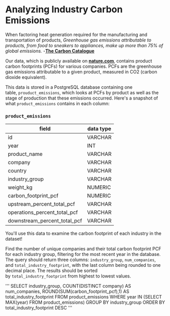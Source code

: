 # **Analyzing Industry Carbon Emissions**

When factoring heat generation required for the manufacturing and transportation of products, *Greenhouse gas emissions attributable to products, from food to sneakers to appliances, make up more than 75% of global emissions.* -**[The Carbon Catalogue](https://app.datacamp.com/workspace/external-link?url=https%3A%2F%2Fwww.nature.com%2Farticles%2Fs41597-022-01178-9)**

Our data, which is publicly available on **[nature.com](https://app.datacamp.com/workspace/external-link?url=https%3A%2F%2Fwww.nature.com%2Farticles%2Fs41597-022-01178-9)**, contains product carbon footprints (PCFs) for various companies. PCFs are the greenhouse gas emissions attributable to a given product, measured in CO2 (carbon dioxide equivalent).

This data is stored in a PostgreSQL database containing one table, `prouduct_emissions`, which looks at PCFs by product as well as the stage of production that these emissions occurred. Here's a snapshot of what `product_emissions` contains in each column:

### `product_emissions`

| field | data type |
| --- | --- |
| id | VARCHAR |
| year | INT |
| product_name | VARCHAR |
| company | VARCHAR |
| country | VARCHAR |
| industry_group | VARCHAR |
| weight_kg | NUMERIC |
| carbon_footprint_pcf | NUMERIC |
| upstream_percent_total_pcf | VARCHAR |
| operations_percent_total_pcf | VARCHAR |
| downstream_percent_total_pcf | VARCHAR |

You'll use this data to examine the carbon footprint of each industry in the dataset!

Find the number of unique companies and their total carbon footprint PCF for each industry group, filtering for the most recent year in the database. The query should return three columns: `industry_group`, `num_companies`, and `total_industry_footprint`, with the last column being rounded to one decimal place. The results should be sorted by `total_industry_footprint` from highest to lowest values.

'''
SELECT
industry_group,
COUNT(DISTINCT company) AS num_companies,
ROUND(SUM(carbon_footprint_pcf),1) AS total_industry_footprint
FROM product_emissions
WHERE year IN (SELECT MAX(year) FROM product_emissions)
GROUP BY industry_group
ORDER BY total_industry_footprint DESC
'''